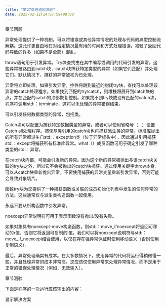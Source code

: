 ```yaml
---
title: "第27章总结和测验"
date: 2025-02-12T14:07:59+08:00
---
```


章节回顾

异常处理提供了一种机制，可以将错误或其他异常情况的处理与代码的典型控制流解耦。这允许更自由地在对给定情况最有用的时间和方式处理错误，减轻了返回代码导致的许多（如果不是全部）混乱。

throw语句用于引发异常。Try块查找由在其中编写或调用的代码引发的异常。这些异常被路由到catch块，catch块捕获特定类型的异常（如果它们匹配）并处理它们。默认情况下，捕获的异常被视为已处理。

异常将立即处理。如果引发异常，控件将跳到最近的封闭try块，查找可以处理该异常的catch处理程序。如果找到匹配的try/catch，则堆栈将展开到catch块的点，并在匹配的catch的顶部恢复控制。如果找不到try块或没有匹配的catch块，程序将调用std:：terminate，这将以未处理的异常错误结束。

可以引发任何数据类型的异常，包括类。

Catch块可以配置为捕获特定数据类型的异常，或者可以使用省略号（…）设置Catch all处理程序。捕获基类引用的catch块也将捕获派生类的异常。标准库抛出的所有异常都派生自std:：exception类（位于异常标头中），因此通过引用捕获std:：except将捕获所有标准库异常。what（）成员函数可用于确定引发了哪种类型的std:：异常。

在catch块内部，可能会引发新的异常。因为这个新的异常被抛出与该catch块关联的try块之外，所以它不会被抛出的catch块捕获。通过使用关键字throw本身，可以从catch块重新抛出异常。不要使用捕获的异常变量重新引发异常，否则可能会导致对象切片。

函数try块为您提供了一种捕获函数或关联的成员初始化列表中发生的任何异常的方法。这些通常仅与派生类构造函数一起使用。

永远不要从析构函数中引发异常。

noexcept异常说明符可用于表示函数没有抛出/没有失败。

如果对象具有noexcept-move构造函数，则std:：move_ifnoexcept将返回可移动的r值，否则它将返回可复制的l值。我们可以将noexcept说明符与std:：move_if_noexcept结合使用，以仅在存在强异常保证时使用移动语义（否则使用复制语义）。

最后，异常处理确实有成本。在大多数情况下，使用异常的代码将运行得稍微慢一些，并且处理异常的成本非常高。您应该仅使用异常来处理异常情况，而不是用于正常的错误处理情况（例如，无效输入）。

章节测验

下面是程序的一次运行应该输出的内容：

显示解决方案

